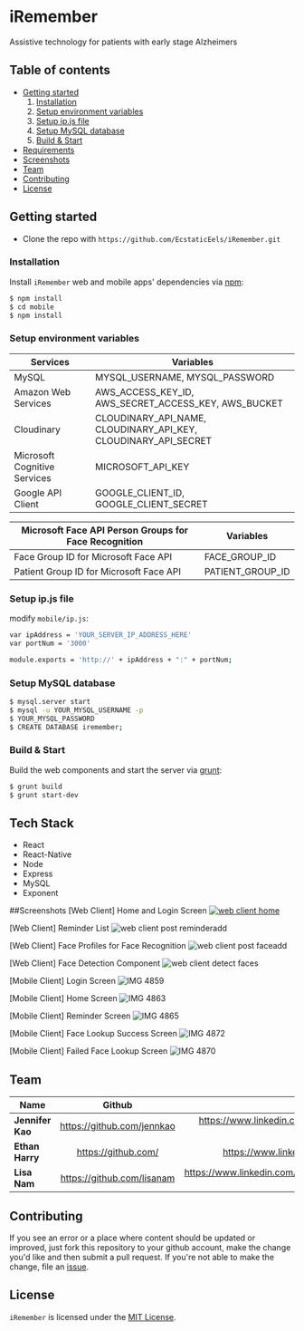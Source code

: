 # iRemember
Assistive technology for patients with early stage Alzheimers

## Table of contents
* [Getting started](#getting-started)
  1. [Installation](#installation)
  2. [Setup environment variables](#setup-environment-variables)
  3. [Setup ip.js file](#setup-ip.js-file)
  4. [Setup MySQL database](#setup-mysql-database)
  5. [Build & Start](#build&start)
* [Requirements](#requirements)
* [Screenshots](#screenshots)
* [Team](#team)
* [Contributing](#contributing)
* [License](#license)

## Getting started

* Clone the repo with `https://github.com/EcstaticEels/iRemember.git`

### Installation

Install `iRemember` web and mobile apps' dependencies via [npm](http://www.npmjs.com/):

```bash
$ npm install
$ cd mobile
$ npm install
```

### Setup environment variables

| Services | Variables |
| ------------- | ------------- |
| MySQL | MYSQL_USERNAME, MYSQL_PASSWORD  |
| Amazon Web Services | AWS_ACCESS_KEY_ID, AWS_SECRET_ACCESS_KEY, AWS_BUCKET  |
| Cloudinary | CLOUDINARY_API_NAME, CLOUDINARY_API_KEY, CLOUDINARY_API_SECRET |
| Microsoft Cognitive Services | MICROSOFT_API_KEY |
| Google API Client | GOOGLE_CLIENT_ID, GOOGLE_CLIENT_SECRET |



| Microsoft Face API Person Groups for Face Recognition | Variables |
| ------------- | ------------- |
| Face Group ID for Microsoft Face API | FACE_GROUP_ID |
| Patient Group ID for Microsoft Face API | PATIENT_GROUP_ID |


### Setup ip.js file

modify `mobile/ip.js`:

```bash
var ipAddress = 'YOUR_SERVER_IP_ADDRESS_HERE'
var portNum = '3000'

module.exports = 'http://' + ipAddress + ":" + portNum;
```

### Setup MySQL database

```bash
$ mysql.server start
$ mysql -u YOUR_MYSQL_USERNAME -p
$ YOUR_MYSQL_PASSWORD
$ CREATE DATABASE iremember;
```

### Build & Start

Build the web components and start the server via [grunt](http://gruntjs.com/):

```bash
$ grunt build
$ grunt start-dev
```

## Tech Stack

- React
- React-Native
- Node
- Express
- MySQL
- Exponent

##Screenshots
[Web Client] Home and Login Screen
<a href="https://ibb.co/dN2CrF"><img src="https://preview.ibb.co/jm7dWF/web_client_home.png" alt="web client home" border="0" /></a>

[Web Client] Reminder List
<img src="https://image.ibb.co/jFRu5a/web_client_post_reminderadd.png" alt="web client post reminderadd" border="0" />

[Web Client] Face Profiles for Face Recognition
<img src="https://image.ibb.co/f67Z5a/web_client_post_faceadd.png" alt="web client post faceadd" border="0" />

[Web Client] Face Detection Component
<img src="https://image.ibb.co/kkWSQa/web_client_detect_faces.png" alt="web client detect faces" border="0" />

[Mobile Client] Login Screen
<img src="https://image.ibb.co/byfAdv/IMG_4859.png" alt="IMG 4859" border="0" />

[Mobile Client] Home Screen
<img src="https://image.ibb.co/d7JwJv/IMG_4863.png" alt="IMG 4863" border="0" />

[Mobile Client] Reminder Screen
<img src="https://image.ibb.co/dMBGJv/IMG_4865.png" alt="IMG 4865" border="0" />

[Mobile Client] Face Lookup Success Screen
<img src="https://image.ibb.co/iBE3yv/IMG_4872.png" alt="IMG 4872" border="0" />

[Mobile Client] Failed Face Lookup Screen
<img src="https://image.ibb.co/jrR5BF/IMG_4870.png" alt="IMG 4870" border="0" />

## Team

| Name        | Github           | LinkedIn  |
| ------------- |:-------------:| -----:|
| **Jennifer Kao**      | https://github.com/jennkao | https://www.linkedin.com/in/jenn-kao |
| **Ethan Harry**      | https://github.com/   | https://www.linkedin.com/in/ |
| **Lisa Nam** | https://github.com/lisanam      |   https://www.linkedin.com/in/lisanam-js  |

## Contributing

If you see an error or a place where content should be updated or improved, just fork this repository to your github account, make the change you'd like and then submit a pull request. If you're not able to make the change, file an [issue](https://github.com/EcstaticEels/iRemember/issues/new).

## License

`iRemember` is licensed under the [MIT License](http://opensource.org/licenses/MIT).

